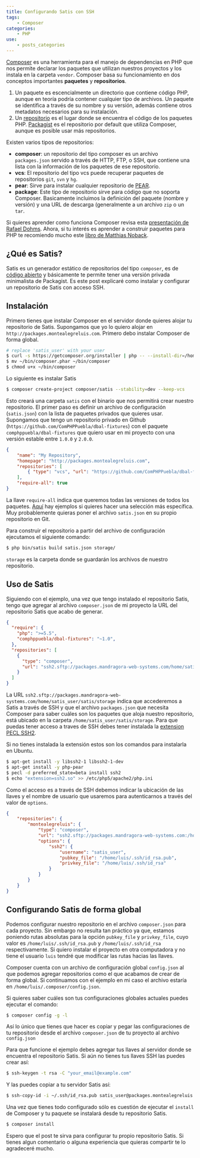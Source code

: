 ```yaml
---
title: Configurando Satis con SSH
tags:
    - Composer
categories:
    - PHP
use:
    - posts_categories
---
```

[Composer][1] es una herramienta para el manejo de dependencias en PHP que nos permite declarar los paquetes que
utilizan nuestros proyectos y los instala en la carpeta `vendor`. Composer basa su funcionamiento en dos conceptos
importantes **paquetes** y **repositorios**.

1. Un paquete es escencialmente un directorio que contiene código PHP, aunque en teoría podría contener cualquier tipo
de archivos. Un paquete se identifica a través de su nombre y su versión, además contiene otros metadatos necesarios
para su instalación.
2. Un [repositorio][4] es el lugar donde se encuentra el código de los paquetes PHP. [Packagist][5] es el
repositorio por default que utiliza Composer, aunque es posible usar más repositorios.

Existen varios tipos de repositorios:

* **composer**: un repositorio del tipo composer es un archivo `packages.json` servido a través de HTTP, FTP, o SSH, que
contiene una lista con la información de los paquetes de ese repositorio.
* **vcs**: El repositorio del tipo vcs puede recuperar paquetes de repositorios `git`, `svn` y `hg`.
* **pear**: Sirve para instalar cualquier repositorio de [PEAR][9].
* **package**: Este tipo de repositorio sirve para código que no soporta Composer. Basicamente incluimos la definición
del paquete (nombre y versión) y una URL de descarga (generalmente a un archivo `zip` o un `tar`.

Si quieres aprender como funciona Composer revisa esta [presentación de Rafael Dohms][2]. Ahora, si tu interés es
aprender a construir paquetes para PHP te recomiendo mucho este [libro de Matthias Noback][3].

## ¿Qué es Satis?

Satis es un generador estático de repositorios del tipo `composer`, es de [código abierto][6] y básicamente te permite tener
una versión privada minimalista de Packagist. Es este post explicaré como instalar y configurar un repositorio de Satis
con acceso SSH.

## Instalación

Primero tienes que instalar Composer en el servidor donde quieres alojar tu repositorio de Satis. Supongamos que yo lo
quiero alojar en `http://packages.montealegreluis.com`. Primero debo instalar Composer de forma global.

~~~bash
# replace 'satis_user' with your user
$ curl -s https://getcomposer.org/installer | php -- --install-dir=/home/satis_user/bin
$ mv ~/bin/composer.phar ~/bin/composer
$ chmod u+x ~/bin/composer
~~~

Lo siguiente es instalar Satis

~~~bash
$ composer create-project composer/satis --stability=dev --keep-vcs
~~~

Esto creará una carpeta `satis` con el binario que nos permitirá crear nuestro repositorio. El primer paso es
definir un archivo de configuración (`satis.json`) con la lista de paquetes privados que quieres usar.
Supongamos que tengo un repositorio privado en Github (`https://github.com/ComPHPPuebla/dbal-fixtures`) con el paquete
`comphppuebla/dbal-fixtures` que quiero usar en mi proyecto  con una versión estable entre `1.0.0` y  `2.0.0`.

~~~json
{
    "name": "My Repository",
    "homepage": "http://packages.montealegreluis.com",
    "repositories": [
        { "type": "vcs", "url": "https://github.com/ComPHPPuebla/dbal-fixtures" }
    ],
    "require-all": true
}
~~~

La llave `require-all` indica que queremos todas las versiones de todos los paquetes. [Aquí][7] hay ejemplos si
quieres hacer una selección más específica. Muy probablemente quieras poner el archivo `satis.json` en su propio
repositorio en Git.

Para construir el repositorio a partir del archivo de configuración ejecutamos el siguiente comando:

~~~bash
$ php bin/satis build satis.json storage/
~~~

`storage` es la carpeta donde se guardarán los archivos de nuestro repositorio.

## Uso de Satis

Siguiendo con el ejemplo, una vez que tengo instalado el repositorio Satis, tengo que agregar al archivo `composer.json`
de mi proyecto la URL del repositorio Satis que acabo de generar.

~~~json
{
  "require": {
    "php": ">=5.5",
    "comphppuebla/dbal-fixtures": "~1.0",
  },
  "repositories": [
    {
      "type": "composer",
      "url": "ssh2.sftp://packages.mandragora-web-systems.com/home/satis_user/satis/storage"
    }
  ]
}
~~~

La URL `ssh2.sftp://packages.mandragora-web-systems.com/home/satis_user/satis/storage` indica que accederemos a
Satis a través de SSH y que el archivo `packages.json` que necesita Composer para saber cuáles son los paquetes que
aloja nuestro repositorio, está ubicado en la carpeta `/home/satis_user/satis/storage`. Para que puedas tener acceso a
traves de SSH debes tener instalada la [extension PECL SSH2][8].

Si no tienes instalada la extensión estos son los comandos para instalarla en Ubuntu.

~~~bash
$ apt-get install -y libssh2-1 libssh2-1-dev
$ apt-get install -y php-pear
$ pecl -d preferred_state=beta install ssh2
$ echo "extension=ssh2.so" >> /etc/php5/apache2/php.ini
~~~

Como el acceso es a través de SSH debemos indicar la ubicación de las llaves y el nombre de usuario que usaremos para
autenticarnos a través del valor de `options`.

~~~json
{
    "repositories": {
        "montealegreluis": {
            "type": "composer",
            "url": "ssh2.sftp://packages.mandragora-web-systems.com:/home/satis_user/satis/storage",
            "options": {
                "ssh2": {
                    "username": "satis_user",
                    "pubkey_file": "/home/luis/.ssh/id_rsa.pub",
                    "privkey_file": "/home/luis/.ssh/id_rsa"
                }
            }
        }
    }
}
~~~

## Configurando Satis de forma global

Podemos configurar nuestro repositorio en el archivo `composer.json` para cada proyecto. Sin embargo no resulta tan
práctico ya que, estamos poniendo rutas absolutas para la opción `pubkey_file` y `privkey_file`, cuyo valor es
`/home/luis/.ssh/id_rsa.pub` y `/home/luis/.ssh/id_rsa` respectivamente. Si quiero instalar el proyecto en otra
computadora y no tiene el usuario `luis` tendré que modificar las rutas hacias las llaves.

Composer cuenta con un archivo de configuración global `config.json` al que podemos agregar repositorios como el que
acabamos de crear de forma global. Si continuamos con el ejemplo en mi caso el archivo estaría en
`/home/luis/.composer/config.json`.

Si quieres saber cuáles son tus configuraciones globales actuales puedes ejecutar el comando:

~~~bash
$ composer config -g -l
~~~

Así lo único que tienes que hacer es copiar y pegar las configuraciones de tu repositorio desde el archivo `composer.json`
de tu proyecto al archivo `config.json`

Para que funcione el ejemplo debes agregar tus llaves al servidor donde se encuentra el repositorio Satis. Si aún no
tienes tus llaves SSH las puedes crear así:

~~~bash
$ ssh-keygen -t rsa -C "your_email@example.com"
~~~

Y las puedes copiar a tu servidor Satis así:

~~~bash
$ ssh-copy-id -i ~/.ssh/id_rsa.pub satis_user@packages.montealegreluis.com
~~~

Una vez que tienes todo configurado sólo es cuestión de ejecutar el `install`  de Composer y tu paquete se instalará
desde tu repositorio Satis.

~~~bash
$ composer install
~~~

Espero que el post te sirva para configurar tu propio repositorio Satis. Si tienes algun comentario o alguna experiencia
que quieras compartir te lo agradeceré mucho.

[1]: https://getcomposer.org/
[2]: http://www.slideshare.net/rdohms/composer-for-busy-developers-phptek13
[3]: https://leanpub.com/principles-of-php-package-design
[4]: https://getcomposer.org/doc/05-repositories.md
[5]: http://packagist.org/
[6]: https://github.com/composer/satis
[7]: https://getcomposer.org/doc/articles/handling-private-packages-with-satis.md#setup
[8]: http://pecl.php.net/package/ssh2
[9]: http://pear.php.net/
